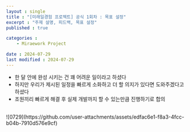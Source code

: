```yaml
---
layout : single
title : "[미래일경험 프로젝트] 공식 1회차 : 목표 설정"
excerpt : "주제 설명, 피드백, 목표 설정"
published : true

categories : 
    - Miraework Project

date : 2024-07-29
last modified : 2024-07-29
---
```

- 한 달 안에 완성 시키는 건 꽤 어려운 일이라고 하셨다
- 하지만 우리가 제시된 일정을 빠르게 소화하고 더 할 의지가 있다면 도와주겠다고 하셨다
- 조원끼리 빠르게 해결 후 실제 개발까지 할 수 있는만큼 진행하기로 합의  
<br>
![0729](https://github.com/user-attachments/assets/edfac6e1-f8a3-4fcc-b04b-7910d576e9cf)  


